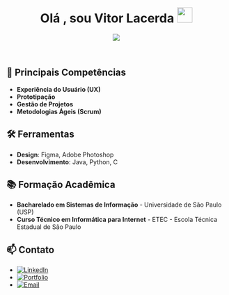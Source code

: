 <h1 align="center"><b>Olá , sou Vitor Lacerda </b><img src="https://media.giphy.com/media/hvRJCLFzcasrR4ia7z/giphy.gif" width="35"></h1>

<!--  -->
<p align="center">
  <a href="https://github.com/DenverCoder1/readme-typing-svg"><img src="https://readme-typing-svg.herokuapp.com?font=Time+New+Roman&color=cyan&size=25&center=true&vCenter=true&width=600&height=100&lines=Product+Designer;System+Informatioin+at+USP;Love+to+learn+new+stuffs..<3"></a>
</p>


<br>

## 🚀 Principais Competências

- **Experiência do Usuário (UX)**
- **Prototipação**
- **Gestão de Projetos**
- **Metodologias Ágeis (Scrum)**

## 🛠️ Ferramentas

- **Design**: Figma, Adobe Photoshop
- **Desenvolvimento**: Java, Python, C

## 📚 Formação Acadêmica

- **Bacharelado em Sistemas de Informação** - Universidade de São Paulo (USP)
- **Curso Técnico em Informática para Internet** - ETEC - Escola Técnica Estadual de São Paulo

## 📫 Contato

- [![LinkedIn](https://img.shields.io/badge/LinkedIn-vitorlacerda05-blue?style=flat&logo=linkedin)](https://www.linkedin.com/in/vitorlacerda05)
- [![Portfolio](https://img.shields.io/badge/Portfolio-vitorlacerda05.notion.site-green?style=flat&logo=notion)](https://vitorlacerda05.notion.site/Ol-sou-o-Vitor-c4f4a9d8a6b0417995f16b019948c0d4)
- [![Email](https://img.shields.io/badge/Email-vitorlacerda05@gmail.com-red?style=flat&logo=gmail)](mailto:vitorlacerda05@gmail.com)
